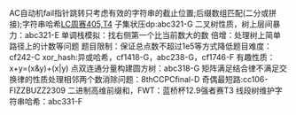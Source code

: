 AC自动机fail指针跳转只考虑有效的字符串的截止位置;后缀数组匹配(二分或拼接);字符串哈希[LC周赛405,T4](https://leetcode.cn/problems/construct-string-with-minimum-cost/description/)
子集状压dp:abc321-G
二叉树性质，树上层间暴力：abc321-E
单调栈模拟：找右侧第一个比当前数大的数
倍增：处理树上简单路径上的计数等问题
题目限制：保证总点数不超过1e5等方式降低题目难度：cf242-C
xor_hash:异或哈希，cf1418-G，abc238-G，cf1746-F
有趣性质：x+y=(x&y)+(x|y)
点双连通分量构建圆方树：abc318-G
矩阵满足结合律不满足交换律的性质处理相邻两个数消除问题：8thCCPCfinal-D
奇偶最短路:cc106-FIZZBUZZ2309
二进制高维前缀和，FWT：蓝桥杯12.9强者赛T3
线段树维护字符串哈希：abc331-F